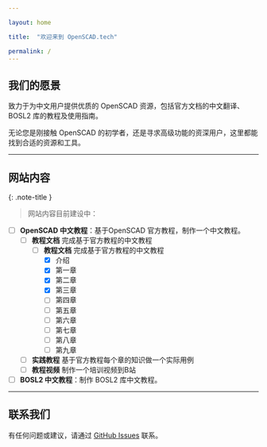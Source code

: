 ```yaml
---

layout: home

title:  "欢迎来到 OpenSCAD.tech"

permalink: /
---
```


## 我们的愿景  

致力于为中文用户提供优质的 OpenSCAD 资源，包括官方文档的中文翻译、BOSL2 库的教程及使用指南。  

无论您是刚接触 OpenSCAD 的初学者，还是寻求高级功能的资深用户，这里都能找到合适的资源和工具。  

---

## 网站内容  


{: .note-title }
>网站内容目前建设中：

  -  [ ]  **OpenSCAD 中文教程**：基于OpenSCAD 官方教程，制作一个中文教程。
       - [ ] **教程文档** 完成基于官方教程的中文教程
            - [ ] **教程文档** 完成基于官方教程的中文教程
               - [X] 介绍
               - [X] 第一章
               - [X] 第二章
               - [X] 第三章
               - [ ] 第四章
               - [ ] 第五章
               - [ ] 第六章
               - [ ] 第七章
               - [ ] 第八章
               - [ ] 第九章
       - [ ] **实践教程** 基于官方教程每个章的知识做一个实际用例
       - [ ] **教程视频** 制作一个培训视频到B站
  - [ ]  **BOSL2 中文教程**：制作 BOSL2 库中文教程。  

---

## 联系我们  
有任何问题或建议，请通过 [GitHub Issues](https://github.com/openscad-cn/openscad-cn.github.io/issues) 联系。  
